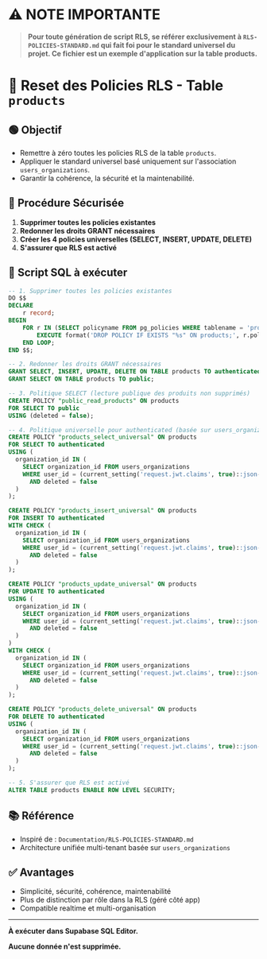 # ⚠️ NOTE IMPORTANTE

> **Pour toute génération de script RLS, se référer exclusivement à `RLS-POLICIES-STANDARD.md` qui fait foi pour le standard universel du projet. Ce fichier est un exemple d'application sur la table products.**

# 🔄 Reset des Policies RLS - Table `products`

## 🟢 Objectif

- Remettre à zéro toutes les policies RLS de la table `products`.
- Appliquer le standard universel basé uniquement sur l'association `users_organizations`.
- Garantir la cohérence, la sécurité et la maintenabilité.

## 🚦 Procédure Sécurisée

1. **Supprimer toutes les policies existantes**
2. **Redonner les droits GRANT nécessaires**
3. **Créer les 4 policies universelles (SELECT, INSERT, UPDATE, DELETE)**
4. **S'assurer que RLS est activé**

## 📝 Script SQL à exécuter

```sql
-- 1. Supprimer toutes les policies existantes
DO $$
DECLARE
    r record;
BEGIN
    FOR r IN (SELECT policyname FROM pg_policies WHERE tablename = 'products') LOOP
        EXECUTE format('DROP POLICY IF EXISTS "%s" ON products;', r.policyname);
    END LOOP;
END $$;

-- 2. Redonner les droits GRANT nécessaires
GRANT SELECT, INSERT, UPDATE, DELETE ON TABLE products TO authenticated;
GRANT SELECT ON TABLE products TO public;

-- 3. Politique SELECT (lecture publique des produits non supprimés)
CREATE POLICY "public_read_products" ON products
FOR SELECT TO public
USING (deleted = false);

-- 4. Politique universelle pour authenticated (basée sur users_organizations)
CREATE POLICY "products_select_universal" ON products
FOR SELECT TO authenticated
USING (
  organization_id IN (
    SELECT organization_id FROM users_organizations
    WHERE user_id = (current_setting('request.jwt.claims', true)::json->>'sub')::uuid
      AND deleted = false
  )
);

CREATE POLICY "products_insert_universal" ON products
FOR INSERT TO authenticated
WITH CHECK (
  organization_id IN (
    SELECT organization_id FROM users_organizations
    WHERE user_id = (current_setting('request.jwt.claims', true)::json->>'sub')::uuid
      AND deleted = false
  )
);

CREATE POLICY "products_update_universal" ON products
FOR UPDATE TO authenticated
USING (
  organization_id IN (
    SELECT organization_id FROM users_organizations
    WHERE user_id = (current_setting('request.jwt.claims', true)::json->>'sub')::uuid
      AND deleted = false
  )
)
WITH CHECK (
  organization_id IN (
    SELECT organization_id FROM users_organizations
    WHERE user_id = (current_setting('request.jwt.claims', true)::json->>'sub')::uuid
      AND deleted = false
  )
);

CREATE POLICY "products_delete_universal" ON products
FOR DELETE TO authenticated
USING (
  organization_id IN (
    SELECT organization_id FROM users_organizations
    WHERE user_id = (current_setting('request.jwt.claims', true)::json->>'sub')::uuid
      AND deleted = false
  )
);

-- 5. S'assurer que RLS est activé
ALTER TABLE products ENABLE ROW LEVEL SECURITY;
```

## 📚 Référence

- Inspiré de : `Documentation/RLS-POLICIES-STANDARD.md`
- Architecture unifiée multi-tenant basée sur `users_organizations`

## ✅ Avantages

- Simplicité, sécurité, cohérence, maintenabilité
- Plus de distinction par rôle dans la RLS (géré côté app)
- Compatible realtime et multi-organisation

---

**À exécuter dans Supabase SQL Editor.**

**Aucune donnée n'est supprimée.**
